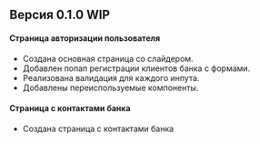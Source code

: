 ## Версия 0.1.0 WIP

#### Страница авторизации пользователя

- Создана основная страница со слайдером.
- Добавлен попап регистрации клиентов банка с формами.
- Реализована валидация для каждого инпута.
- Добавлены переиспользуемые компоненты.

#### Страница с контактами банка

- Создана страница с контактами банка

